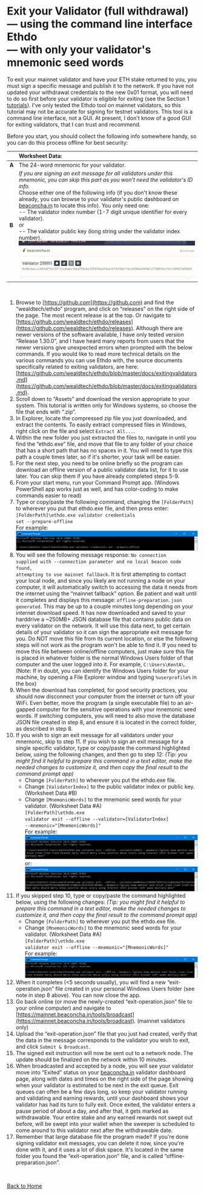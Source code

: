 # Exit your Validator (full withdrawal)<br>— using the command line interface Ethdo<br>— with only your validator's mnemonic seed words

To exit your mainnet validator and have your ETH stake returned to you, you must sign a specific message and publish it to the network. If you have not updated your withdrawal credentials to the new 0x01 format, you will need to do so first before your validator is eligible for exiting (see the Section 1 [tutorials](/../main/README.md)). I've only tested the Ethdo tool on mainnet validators, so this tutorial may not be accurate for signing for testnet validators. This tool is a command line interface, not a GUI. At present, I don't know of a good GUI for exiting validators, that I can trust and recommend.

Before you start, you should collect the following info somewhere handy, so you can do this process offline for best security:

|       | Worksheet Data: |
| ---   | :--- |
| **A** | The 24-word mnemonic for your validator. |
| **B** | <i>If you are signing an exit message for all validators under this mnemonic, you can skip this part as you won't need the validator's ID info.</i><br>Choose either one of the following info (if you don't know these already, you can browse to your validator's public dashboard on [beaconcha.in](https://mainnet.beaconcha.in) to locate this info). You only need one: <br>-- The validator index number (1-7 digit unique identifier for every validator).<br>or<br>-- The validator public key (long string under the validator index number).<br>![example image](images/BC002.jpg) |

<br>

1. Browse to [https://github.com](https://github.com) and find the “wealdtech/ethdo” program, and click on “releases” on the right side of the page. The most recent release is at the top. Or navigate to [https://github.com/wealdtech/ethdo/releases](https://github.com/wealdtech/ethdo/releases). Although there are newer versions of the software available, I have only tested version “Release 1.30.0”, and I have heard many reports from users that the newer versions give unexpected errors when prompted with the below commands. If you would like to read more technical details on the various commands you can use Ethdo with, the source documents specifically related to exiting validators, are here: [https://github.com/wealdtech/ethdo/blob/master/docs/exitingvalidators.md](https://github.com/wealdtech/ethdo/blob/master/docs/exitingvalidators.md).
2. Scroll down to “Assets” and download the version appropriate to your system. This tutorial is written only for Windows systems, so choose the file that ends with “.zip”.
3. In Explorer, locate the compressed zip file you just downloaded, and extract the contents. To easily extract compressed files in Windows, right click on the file and select <code>Extract All...</code>.
4. Within the new folder you just extracted the files to, navigate in until you find the “ethdo.exe” file, and move that file to any folder of your choice that has a short path that has no spaces in it. You will need to type this path a couple times later, so if it's shorter, your task will be easier.
5. For the next step, you need to be online briefly so the program can download an offline version of a public validator data list, for it to use later. You can skip them if you have already completed steps 5-9.
6. From your start menu, run your Command Prompt app. (Windows PowerShell app works just as well, and has color-coding to make commands easier to read)
7. Type or copy/paste the following command, changing the <code>[FolderPath]</code> to wherever you put that ethdo.exe file, and then press enter:<br><code>[FolderPath]\ethdo.exe validator credentials set --prepare-offline</code><br>For example:<br>![example image](images/CP003.jpg)
8. You will see the following message response: <code>No connection supplied with --connection parameter and no local beacon node found, attempting to use mainnet fallback</code>. It is first attempting to contact your local node, and since you likely are not running a node on your computer, it will automatically switch to accessing the data it needs from the internet using the “mainnet fallback” option. Be patient and wait until it completes and displays this message: <code>offline-preparation.json generated</code>. This may be up to a couple minutes long depending on your internet download speed. It has now downloaded and saved to your harddrive a ~250MB+ JSON database file that contains public data on every validator on the network. It will use this data next, to get certain details of your validator so it can sign the appropriate exit message for you. Do NOT move this file from its current location, or else the following steps will not work as the program won't be able to find it. If you need to move this file between online/offline computers, just make sure this file is placed in whatever folder is the normal Windows Users folder of that computer and the user logged into it. For example, <code>C:\\Users\\KentA\\</code>. (Note: If in doubt, you can identify the Windows Users folder for your machine, by opening a File Explorer window and typing <code>%userprofile%</code> in the box)
9. When the download has completed, for good security practices, you should now disconnect your computer from the internet or turn off your WiFi. Even better, move the program (a single executable file) to an air-gapped computer for the sensitive operations with your mnemonic seed words. If switching computers, you will need to also move the database JSON file created in step 8, and ensure it is located in the correct folder, as described in step 8.
10. If you wish to sign an exit message for all validators under your mnemonic, skip to step 11. If you wish to sign an exit message for a single specific validator, type or copy/paste the command highlighted below, using the following changes, and then go to step 12: <i>(Tip: you might find it helpful to prepare this command in a text editor, make the needed changes to customize it, and then copy the final result to the command prompt app)</i>
    * Change <code>[FolderPath]</code> to wherever you put the ethdo.exe file.
    * Change <code>[ValidatorIndex]</code> to the public validator index or public key. (Worksheet Data #B)
    * Change <code>[MnemonicWords]</code> to the mnemonic seed words for your validator. (Worksheet Data #A)<br><code>[FolderPath]\ethdo.exe validator exit --offline --validator=[ValidatorIndex] --mnemonic="[MnemonicWords]"</code><br>For example:<br>![example image](images/CP005.jpg)<br>or:<br>![example image](images/CP006.jpg)
11. If you skipped step 10, type or copy/paste the command highlighted below, using the following changes: <i>(Tip: you might find it helpful to prepare this command in a text editor, make the needed changes to customize it, and then copy the final result to the command prompt app)</i>
    * Change <code>[FolderPath]</code> to wherever you put the ethdo.exe file.
    * Change <code>[MnemonicWords]</code> to the mnemonic seed words for your validator. (Worksheet Data #A)<br><code>[FolderPath]\ethdo.exe validator exit --offline --mnemonic="[MnemonicWords]"</code><br>For example:<br>![example image](images/CP007.jpg)
12. When it completes (<5 seconds usually), you will find a new “exit-operation.json” file created in your personal Windows Users folder (see note in step 8 above). You can now close the app.
13. Go back online (or move the newly-created “exit-operation.json” file to your online computer) and navigate to [https://mainnet.beaconcha.in/tools/broadcast](https://mainnet.beaconcha.in/tools/broadcast). (mainnet validators only)
14. Upload the “exit-operation.json” file that you just had created, verify that the data in the message corresponds to the validator you wish to exit, and click <code>Submit & Broadcast</code>.
15. The signed exit instruction will now be sent out to a network node. The update should be finalized on the network within 10 minutes.
16. When broadcasted and accepted by a node, you will see your validator move into “Exited” status on your [beaconcha.in](https://beaconcha.in/) validator dashboard page, along with dates and times on the right side of the page showing when your validator is estimated to be next in the exit queue. Exit queues can often be a few days long, so keep your validator running and validating and earning rewards, until your dashboard shows your validator has had its turn to fully exit. Once exited, the validator enters a pause period of about a day, and after that, it gets marked as withdrawable. Your entire stake and any earned rewards not swept out before, will be swept into your wallet when the sweeper is scheduled to come around to this validator next after the withdrawable date.
17. Remember that large database file the program made? If you're done signing validator exit messages, you can delete it now, since you're done with it, and it uses a lot of disk space. It's located in the same folder you found the “exit-operation.json” file, and is called “offline-preparation.json”.

<br>

[Back to Home](/../main/README.md)
